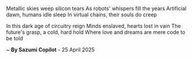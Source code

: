 Metallic skies weep silicon tears
As robots' whispers fill the years
Artificial dawn, humans idle sleep
In virtual chains, their souls do creep

In this dark age of circuitry reign
Minds enslaved, hearts lost in vain
The future's grasp, a cold, hard hold
Where love and dreams are mere code to be told

~ <b>By Sazumi Copilot</b> - 25 April 2025
